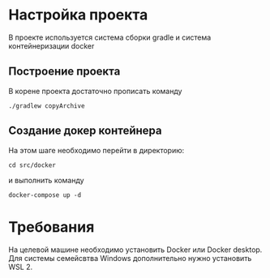 # Настройка проекта
В проекте используется система сборки gradle и система контейнеризации docker

## Построение проекта
В корене проекта достаточно прописать команду 
```shell
./gradlew copyArchive
```
## Создание докер контейнера
На этом шаге необходимо перейти в директорию: 
```shell
cd src/docker
```
и выполнить команду 
```shell
docker-compose up -d
```

# Требования
На целевой машине необходимо установить Docker или Docker desktop. 
Для системы семейсвтва Windows дополнительно нужно установить WSL 2.